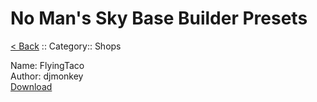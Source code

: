# No Man's Sky Base Builder Presets  

[< Back](https://charliebanks.github.io/nms-base-builder-presets/) :: Category:: Shops

Name: FlyingTaco  
Author: djmonkey  
[Download](https://raw.githubusercontent.com/charliebanks/nms-base-builder-presets/master/Shops/djmonkey_FlyingTaco.json)  

